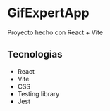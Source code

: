 # GifExpertApp

Proyecto hecho con React + Vite

## Tecnologias
- React
- Vite
- CSS
- Testing library
- Jest
